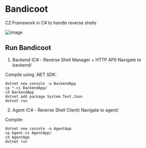 # Bandicoot
C2 Framework in C# to handle reverse shells

![image](https://github.com/user-attachments/assets/f9511d27-f56f-4ee3-bfa9-9ef3bb1f296f)

## Run Bandicoot

1. Backend (C# - Reverse Shell Manager + HTTP API)
Navigate to backend/

Compile using .NET SDK:
```
dotnet new console -o BackendApp
cp *.cs BackendApp/
cd BackendApp
dotnet add package System.Text.Json
dotnet run
```
2. Agent (C# - Reverse Shell Client)
Navigate to agent/

Compile:
```
dotnet new console -o AgentApp
cp Agent.cs AgentApp/
cd AgentApp
dotnet run
```

